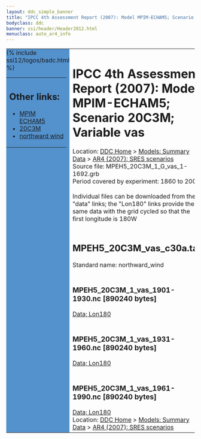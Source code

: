 ```yaml
---
layout: ddc_simple_banner
title: "IPCC 4th Assessment Report (2007): Model MPIM-ECHAM5; Scenario 20C3M; Variable vas"
bodyclass: ddc
banner: ssi/header/Header2012.html
menuclass: auto_ar4_info
---
```



<table width="100%" border="0" cellspacing="0" cellpadding="0" style="border-collapse: collapse;">
<tr style="margin:0;padding:0;border:0;">
<td style="margin:0;padding:0;border:0;height:1pt;width:150pt;background:#5492CD;" valign="top" >

<div id="lh-col2" class="auto_ar4_info">
<table class="menumain" bgcolor="#5492CD" cellspacing="0" width="100%" border="0">
<tr><td>
<h2> Other links:</h2>
<ul>
<li><a href="/auto/ar4/model-MPIM-ECHAM5.html">MPIM<br/>ECHAM5</a></li>
<li><a href="/auto/ar4/scenario-20C3M.html">20C3M</a></li>
<li><a href="/auto/ar4/var-northward_wind.html">northward wind</a></li>
</ul>
</td></tr>
{% include ssi12/logos/badc.html %}
</table>
</div>
</td>
<td><h1>IPCC 4th Assessment Report (2007): Model MPIM-ECHAM5; Scenario 20C3M; Variable vas</h1>

<!-- Breadcrumb1 -->
<div id="breadcrumb1" align="left">
Location: <a href="/index.html">DDC Home</a> > <a href="/sim/gcm_clim/">Models: Summary Data</a>
> <a href="/sim/gcm_clim/SRES_AR4/index.html">AR4 (2007): SRES scenarios</a>
</div>
<!-- End of Breadcrumb1 -->Source file: MPEH5_20C3M_1_G_vas_1-1692.grb
<br/>
Period covered by experiment: 1860 to 2000<br/>
<br/>Individual files can be downloaded from the "data" links; the "Lon180" links provide the same data
         with the grid cycled so that the first longitude is 180W<br/>
<br/><h2>MPEH5_20C3M_vas_c30a.tar</h2>
Standard name: northward_wind<br>
<br/><h3>MPEH5_20C3M_1_vas_1901-1930.nc [890240 bytes]</h3>
<a href="/cgi-bin/downl/ar4_nc/vas/MPEH5_20C3M_1_vas_1901-1930.nc">Data; </a><a href="/cgi-bin/downl/ar4_nc/vas/MPEH5_20C3M_1_vas_1901-1930.cyto180.nc"> Lon180</a><br/>
<br/><h3>MPEH5_20C3M_1_vas_1931-1960.nc [890240 bytes]</h3>
<a href="/cgi-bin/downl/ar4_nc/vas/MPEH5_20C3M_1_vas_1931-1960.nc">Data; </a><a href="/cgi-bin/downl/ar4_nc/vas/MPEH5_20C3M_1_vas_1931-1960.cyto180.nc"> Lon180</a><br/>
<br/><h3>MPEH5_20C3M_1_vas_1961-1990.nc [890240 bytes]</h3>
<a href="/cgi-bin/downl/ar4_nc/vas/MPEH5_20C3M_1_vas_1961-1990.nc">Data; </a><a href="/cgi-bin/downl/ar4_nc/vas/MPEH5_20C3M_1_vas_1961-1990.cyto180.nc"> Lon180</a><br/>
<!-- Breadcrumb2 -->
<div id="breadcrumb2" align="left">
Location: <a href="/index.html">DDC Home</a> > <a href="/sim/gcm_clim/">Models: Summary Data</a>
> <a href="/sim/gcm_clim/SRES_AR4/index.html">AR4 (2007): SRES scenarios</a>
</div>
<!-- End of Breadcrumb2 --></td></tr></table>
